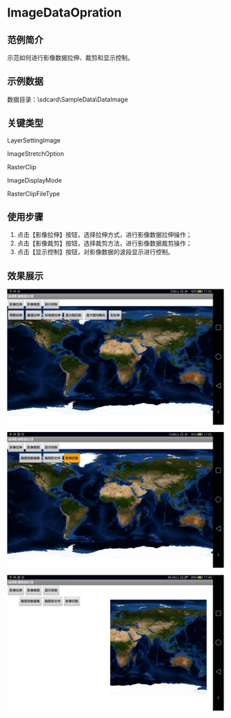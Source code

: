# ImageDataOpration

## 范例简介
示范如何进行影像数据拉伸、裁剪和显示控制。

## 示例数据

数据目录：\sdcard\SampleData\DataImage

## 关键类型
LayerSettingImage

ImageStretchOption

RasterClip

ImageDisplayMode

RasterClipFileType
	

## 使用步骤

1. 点击【影像拉伸】按钮，选择拉伸方式，进行影像数据拉伸操作；
2. 点击【影像裁剪】按钮，选择裁剪方法，进行影像数据裁剪操作；
3. 点击【显示控制】按钮，对影像数据的波段显示进行控制。

## 效果展示

![image](ImageData1.png)

![image](ImageData2.png)

![image](ImageData3.png)
